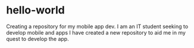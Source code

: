 # hello-world
Creating a repository for my  mobile app dev.
I am an IT student seeking to develop mobile and apps 
I have created a new repository to aid me in my quest to develop the app.
